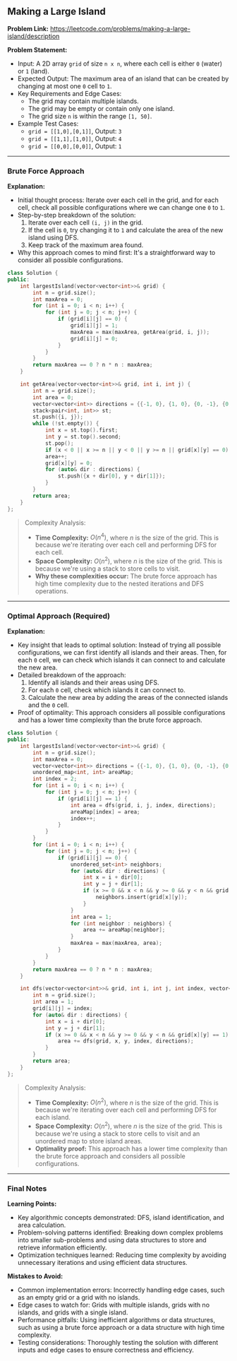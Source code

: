 ## Making a Large Island

**Problem Link:** https://leetcode.com/problems/making-a-large-island/description

**Problem Statement:**
- Input: A 2D array `grid` of size `n x n`, where each cell is either `0` (water) or `1` (land).
- Expected Output: The maximum area of an island that can be created by changing at most one `0` cell to `1`.
- Key Requirements and Edge Cases:
  - The grid may contain multiple islands.
  - The grid may be empty or contain only one island.
  - The grid size `n` is within the range `[1, 50]`.
- Example Test Cases:
  - `grid = [[1,0],[0,1]]`, Output: `3`
  - `grid = [[1,1],[1,0]]`, Output: `4`
  - `grid = [[0,0],[0,0]]`, Output: `1`

---

### Brute Force Approach

**Explanation:**
- Initial thought process: Iterate over each cell in the grid, and for each cell, check all possible configurations where we can change one `0` to `1`.
- Step-by-step breakdown of the solution:
  1. Iterate over each cell `(i, j)` in the grid.
  2. If the cell is `0`, try changing it to `1` and calculate the area of the new island using DFS.
  3. Keep track of the maximum area found.
- Why this approach comes to mind first: It's a straightforward way to consider all possible configurations.

```cpp
class Solution {
public:
    int largestIsland(vector<vector<int>>& grid) {
        int n = grid.size();
        int maxArea = 0;
        for (int i = 0; i < n; i++) {
            for (int j = 0; j < n; j++) {
                if (grid[i][j] == 0) {
                    grid[i][j] = 1;
                    maxArea = max(maxArea, getArea(grid, i, j));
                    grid[i][j] = 0;
                }
            }
        }
        return maxArea == 0 ? n * n : maxArea;
    }

    int getArea(vector<vector<int>>& grid, int i, int j) {
        int n = grid.size();
        int area = 0;
        vector<vector<int>> directions = {{-1, 0}, {1, 0}, {0, -1}, {0, 1}};
        stack<pair<int, int>> st;
        st.push({i, j});
        while (!st.empty()) {
            int x = st.top().first;
            int y = st.top().second;
            st.pop();
            if (x < 0 || x >= n || y < 0 || y >= n || grid[x][y] == 0) continue;
            area++;
            grid[x][y] = 0;
            for (auto& dir : directions) {
                st.push({x + dir[0], y + dir[1]});
            }
        }
        return area;
    }
};
```

> Complexity Analysis:
> - **Time Complexity:** $O(n^4)$, where $n$ is the size of the grid. This is because we're iterating over each cell and performing DFS for each cell.
> - **Space Complexity:** $O(n^2)$, where $n$ is the size of the grid. This is because we're using a stack to store cells to visit.
> - **Why these complexities occur:** The brute force approach has high time complexity due to the nested iterations and DFS operations.

---

### Optimal Approach (Required)

**Explanation:**
- Key insight that leads to optimal solution: Instead of trying all possible configurations, we can first identify all islands and their areas. Then, for each `0` cell, we can check which islands it can connect to and calculate the new area.
- Detailed breakdown of the approach:
  1. Identify all islands and their areas using DFS.
  2. For each `0` cell, check which islands it can connect to.
  3. Calculate the new area by adding the areas of the connected islands and the `0` cell.
- Proof of optimality: This approach considers all possible configurations and has a lower time complexity than the brute force approach.

```cpp
class Solution {
public:
    int largestIsland(vector<vector<int>>& grid) {
        int n = grid.size();
        int maxArea = 0;
        vector<vector<int>> directions = {{-1, 0}, {1, 0}, {0, -1}, {0, 1}};
        unordered_map<int, int> areaMap;
        int index = 2;
        for (int i = 0; i < n; i++) {
            for (int j = 0; j < n; j++) {
                if (grid[i][j] == 1) {
                    int area = dfs(grid, i, j, index, directions);
                    areaMap[index] = area;
                    index++;
                }
            }
        }
        for (int i = 0; i < n; i++) {
            for (int j = 0; j < n; j++) {
                if (grid[i][j] == 0) {
                    unordered_set<int> neighbors;
                    for (auto& dir : directions) {
                        int x = i + dir[0];
                        int y = j + dir[1];
                        if (x >= 0 && x < n && y >= 0 && y < n && grid[x][y] > 1) {
                            neighbors.insert(grid[x][y]);
                        }
                    }
                    int area = 1;
                    for (int neighbor : neighbors) {
                        area += areaMap[neighbor];
                    }
                    maxArea = max(maxArea, area);
                }
            }
        }
        return maxArea == 0 ? n * n : maxArea;
    }

    int dfs(vector<vector<int>>& grid, int i, int j, int index, vector<vector<int>>& directions) {
        int n = grid.size();
        int area = 1;
        grid[i][j] = index;
        for (auto& dir : directions) {
            int x = i + dir[0];
            int y = j + dir[1];
            if (x >= 0 && x < n && y >= 0 && y < n && grid[x][y] == 1) {
                area += dfs(grid, x, y, index, directions);
            }
        }
        return area;
    }
};
```

> Complexity Analysis:
> - **Time Complexity:** $O(n^2)$, where $n$ is the size of the grid. This is because we're iterating over each cell and performing DFS for each island.
> - **Space Complexity:** $O(n^2)$, where $n$ is the size of the grid. This is because we're using a stack to store cells to visit and an unordered map to store island areas.
> - **Optimality proof:** This approach has a lower time complexity than the brute force approach and considers all possible configurations.

---

### Final Notes

**Learning Points:**
- Key algorithmic concepts demonstrated: DFS, island identification, and area calculation.
- Problem-solving patterns identified: Breaking down complex problems into smaller sub-problems and using data structures to store and retrieve information efficiently.
- Optimization techniques learned: Reducing time complexity by avoiding unnecessary iterations and using efficient data structures.

**Mistakes to Avoid:**
- Common implementation errors: Incorrectly handling edge cases, such as an empty grid or a grid with no islands.
- Edge cases to watch for: Grids with multiple islands, grids with no islands, and grids with a single island.
- Performance pitfalls: Using inefficient algorithms or data structures, such as using a brute force approach or a data structure with high time complexity.
- Testing considerations: Thoroughly testing the solution with different inputs and edge cases to ensure correctness and efficiency.